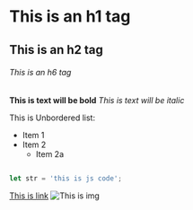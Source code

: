 # This is an h1 tag
## This is an h2 tag
###### This is an h6 tag

**This is text will be bold**
*This is text will be italic*

This is Unbordered list:
  * Item 1
  * Item 2
    * Item 2a
      
```javascript

let str = 'this is js code';

```

 [This is link](youtube.com)
 ![This is img](https://encrypted-tbn0.gstatic.com/images?q=tbn:ANd9GcQcAOQOXpz3-LzbrnJJkZnn5jejcz7HPJyAkw&s)
